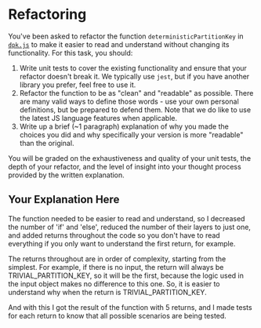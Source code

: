 # Refactoring

You've been asked to refactor the function `deterministicPartitionKey` in [`dpk.js`](dpk.js) to make it easier to read and understand without changing its functionality. For this task, you should:

1. Write unit tests to cover the existing functionality and ensure that your refactor doesn't break it. We typically use `jest`, but if you have another library you prefer, feel free to use it.
2. Refactor the function to be as "clean" and "readable" as possible. There are many valid ways to define those words - use your own personal definitions, but be prepared to defend them. Note that we do like to use the latest JS language features when applicable.
3. Write up a brief (~1 paragraph) explanation of why you made the choices you did and why specifically your version is more "readable" than the original.

You will be graded on the exhaustiveness and quality of your unit tests, the depth of your refactor, and the level of insight into your thought process provided by the written explanation.

## Your Explanation Here

The function needed to be easier to read and understand, so I decreased the number of 'if' and 'else', reduced the number of their layers to just one, and added returns throughout the code so you don't have to read everything if you only want to understand the first return, for example.

The returns throughout are in order of complexity, starting from the simplest.
For example, if there is no input, the return will always be TRIVIAL_PARTITION_KEY, so it will be the first, because the logic used in the input object makes no difference to this one. So, it is easier to understand why when the return is TRIVIAL_PARTITION_KEY.

And with this I got the result of the function with 5 returns, and I made tests for each return to know that all possible scenarios are being tested.